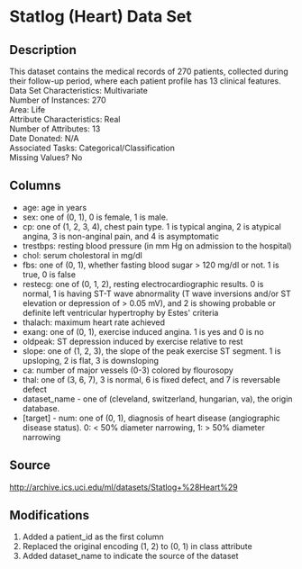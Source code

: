 # Statlog (Heart) Data Set

## Description

This dataset contains the medical records of 270 patients, collected during their follow-up period, where each patient profile has 13 clinical features.\
Data Set Characteristics: Multivariate\
Number of Instances: 270\
Area: Life\
Attribute Characteristics: Real\
Number of Attributes: 13\
Date Donated: N/A\
Associated Tasks: Categorical/Classification\
Missing Values? No

## Columns
- age: age in years
- sex: one of (0, 1), 0 is female, 1 is male.
- cp: one of (1, 2, 3, 4), chest pain type. 1 is typical angina, 2 is atypical angina, 3 is non-anginal pain, and 4 is asymptomatic
- trestbps: resting blood pressure (in mm Hg on admission to the hospital)
- chol: serum cholestoral in mg/dl
- fbs: one of (0, 1), whether fasting blood sugar > 120 mg/dl or not. 1 is true, 0 is false
- restecg: one of (0, 1, 2), resting electrocardiographic results. 0 is normal, 1 is having ST-T wave abnormality (T wave inversions and/or ST elevation or depression of > 0.05 mV), and 2 is showing probable or definite left ventricular hypertrophy by Estes' criteria
- thalach: maximum heart rate achieved
- exang: one of (0, 1), exercise induced angina. 1 is yes and 0 is no
- oldpeak: ST depression induced by exercise relative to rest
- slope: one of (1, 2, 3), the slope of the peak exercise ST segment. 1 is upsloping, 2 is flat, 3 is downsloping
- ca: number of major vessels (0-3) colored by flourosopy
- thal: one of (3, 6, 7), 3 is normal, 6 is fixed defect, and 7 is reversable defect
- dataset_name - one of (cleveland, switzerland, hungarian, va), the origin database.  
- [target] - num: one of (0, 1), diagnosis of heart disease (angiographic disease status). 0: < 50% diameter narrowing, 1: > 50% diameter narrowing


## Source

http://archive.ics.uci.edu/ml/datasets/Statlog+%28Heart%29

## Modifications

1. Added a patient_id as the first column
2. Replaced the original encoding (1, 2) to (0, 1) in class attribute
3. Added dataset_name to indicate the source of the dataset



